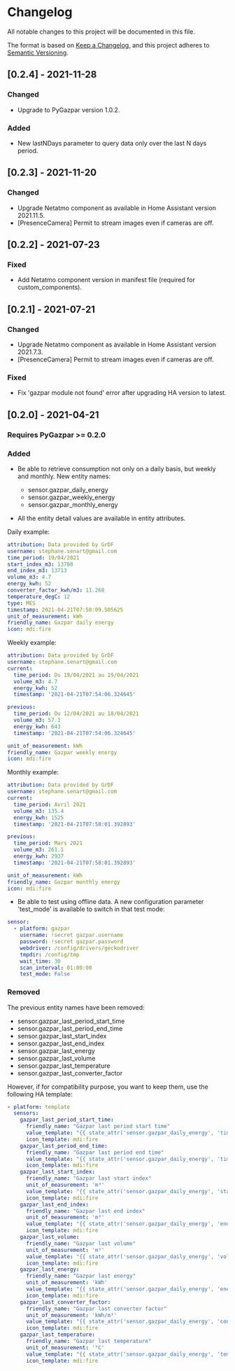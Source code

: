 # Changelog
All notable changes to this project will be documented in this file.

The format is based on [Keep a Changelog](https://keepachangelog.com/en/1.0.0/),
and this project adheres to [Semantic Versioning](https://semver.org/spec/v2.0.0.html).

## [0.2.4] - 2021-11-28

### Changed
- Upgrade to PyGazpar version 1.0.2.

### Added
- New lastNDays parameter to query data only over the last N days period.

## [0.2.3] - 2021-11-20

### Changed
- Upgrade Netatmo component as available in Home Assistant version 2021.11.5.
- [PresenceCamera] Permit to stream images even if cameras are off.

## [0.2.2] - 2021-07-23

### Fixed
- Add Netatmo component version in manifest file (required for custom_components).

## [0.2.1] - 2021-07-21

### Changed
- Upgrade Netatmo component as available in Home Assistant version 2021.7.3.
- [PresenceCamera] Permit to stream images even if cameras are off.

### Fixed
- Fix 'gazpar module not found' error after upgrading HA version to latest.

## [0.2.0] - 2021-04-21

### Requires PyGazpar >= 0.2.0

### Added
- Be able to retrieve consumption not only on a daily basis, but weekly and monthly. New entity names:
    - sensor.gazpar_daily_energy
    - sensor.gazpar_weekly_energy
    - sensor.gazpar_monthly_energy

- All the entity detail values are available in entity attributes.

Daily example:
```yaml
attribution: Data provided by GrDF
username: stephane.senart@gmail.com
time_period: 19/04/2021
start_index_m3: 13708
end_index_m3: 13713
volume_m3: 4.7
energy_kwh: 52
converter_factor_kwh/m3: 11.268
temperature_degC: 12
type: MES
timestamp: 2021-04-21T07:50:09.505625
unit_of_measurement: kWh
friendly_name: Gazpar daily energy
icon: mdi:fire
```

Weekly example:
```yaml
attribution: Data provided by GrDF
username: stephane.senart@gmail.com
current: 
  time_period: Du 19/04/2021 au 19/04/2021
  volume_m3: 4.7
  energy_kwh: 52
  timestamp: '2021-04-21T07:54:06.324645'

previous: 
  time_period: Du 12/04/2021 au 18/04/2021
  volume_m3: 57.1
  energy_kwh: 643
  timestamp: '2021-04-21T07:54:06.324645'

unit_of_measurement: kWh
friendly_name: Gazpar weekly energy
icon: mdi:fire
```

Monthly example:
```yaml
attribution: Data provided by GrDF
username: stephane.senart@gmail.com
current: 
  time_period: Avril 2021
  volume_m3: 135.4
  energy_kwh: 1525
  timestamp: '2021-04-21T07:58:01.392893'

previous: 
  time_period: Mars 2021
  volume_m3: 261.1
  energy_kwh: 2937
  timestamp: '2021-04-21T07:58:01.392893'

unit_of_measurement: kWh
friendly_name: Gazpar monthly energy
icon: mdi:fire
```

- Be able to test using offline data. A new configuration parameter 'test_mode' is available to switch in that test mode:
```yaml
sensor:
  - platform: gazpar
    username: !secret gazpar.username
    password: !secret gazpar.password
    webdriver: /config/drivers/geckodriver
    tmpdir: /config/tmp
    wait_time: 30
    scan_interval: 01:00:00
    test_mode: False
```

### Removed
The previous entity names have been removed:
- sensor.gazpar_last_period_start_time
- sensor.gazpar_last_period_end_time
- sensor.gazpar_last_start_index
- sensor.gazpar_last_end_index
- sensor.gazpar_last_energy
- sensor.gazpar_last_volume
- sensor.gazpar_last_temperature
- sensor.gazpar_last_converter_factor

However, if for compatibility purpose, you want to keep them, use the following HA template:

```yaml
- platform: template
  sensors:
    gazpar_last_period_start_time:
      friendly_name: "Gazpar last period start time"    
      value_template: "{{ state_attr('sensor.gazpar_daily_energy', 'time_period') }}"
      icon_template: mdi:fire
    gazpar_last_period_end_time:
      friendly_name: "Gazpar last period end time"    
      value_template: "{{ state_attr('sensor.gazpar_daily_energy', 'time_period') }}"
      icon_template: mdi:fire
    gazpar_last_start_index:
      friendly_name: "Gazpar last start index"
      unit_of_measurement: 'm³'      
      value_template: "{{ state_attr('sensor.gazpar_daily_energy', 'start_index_m3') | float }}"
      icon_template: mdi:fire      
    gazpar_last_end_index:
      friendly_name: "Gazpar last end index"
      unit_of_measurement: 'm³'      
      value_template: "{{ state_attr('sensor.gazpar_daily_energy', 'end_index_m3') | float }}"
      icon_template: mdi:fire      
    gazpar_last_volume:
      friendly_name: "Gazpar last volume"
      unit_of_measurement: 'm³'      
      value_template: "{{ state_attr('sensor.gazpar_daily_energy', 'volume_m3') | float }}"
      icon_template: mdi:fire      
    gazpar_last_energy:
      friendly_name: "Gazpar last energy"
      unit_of_measurement: 'kWh'      
      value_template: "{{ state_attr('sensor.gazpar_daily_energy', 'energy_kwh') | float }}"  
      icon_template: mdi:fire
    gazpar_last_converter_factor:
      friendly_name: "Gazpar last converter factor"
      unit_of_measurement: 'kWh/m³'      
      value_template: "{{ state_attr('sensor.gazpar_daily_energy', 'converter_factor_kwh/m3') | float }}"
      icon_template: mdi:fire
    gazpar_last_temperature:
      friendly_name: "Gazpar last temperature"
      unit_of_measurement: '°C'      
      value_template: "{{ state_attr('sensor.gazpar_daily_energy', 'temperature_degC') | float }}"
      icon_template: mdi:fire      
```
